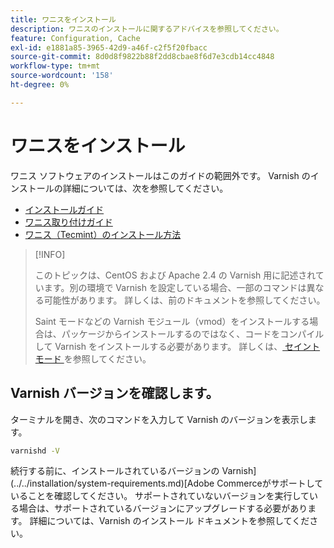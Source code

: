 ```yaml
---
title: ワニスをインストール
description: ワニスのインストールに関するアドバイスを参照してください。
feature: Configuration, Cache
exl-id: e1881a85-3965-42d9-a46f-c2f5f20fbacc
source-git-commit: 8d0d8f9822b88f2dd8cbae8f6d7e3cdb14cc4848
workflow-type: tm+mt
source-wordcount: '158'
ht-degree: 0%

---
```


# ワニスをインストール

ワニス ソフトウェアのインストールはこのガイドの範囲外です。 Varnish のインストールの詳細については、次を参照してください。

- [ インストールガイド ](https://www.varnish-software.com/developers/tutorials/installing-varnish-ubuntu/)
- [ ワニス取り付けガイド ](https://www.varnish-cache.org/docs)
- [ ワニス（Tecmint）のインストール方法 ](https://www.tecmint.com/install-varnish-cache-web-accelerator/)

>[!INFO]
>
>このトピックは、CentOS および Apache 2.4 の Varnish 用に記述されています。別の環境で Varnish を設定している場合、一部のコマンドは異なる可能性があります。 詳しくは、前のドキュメントを参照してください。
>
>Saint モードなどの Varnish モジュール（vmod）をインストールする場合は、パッケージからインストールするのではなく、コードをコンパイルして Varnish をインストールする必要があります。 詳しくは、[ セイント モード ](config-varnish-advanced.md#saint-mode) を参照してください。

## Varnish バージョンを確認します。

ターミナルを開き、次のコマンドを入力して Varnish のバージョンを表示します。

```bash
varnishd -V
```

続行する前に、インストールされているバージョンの Varnish](../../installation/system-requirements.md)[Adobe Commerceがサポートしていることを確認してください。 サポートされていないバージョンを実行している場合は、サポートされているバージョンにアップグレードする必要があります。 詳細については、Varnish のインストール ドキュメントを参照してください。
